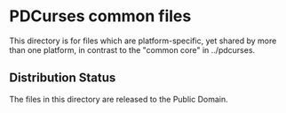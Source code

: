 PDCurses common files
=====================

This directory is for files which are platform-specific, yet shared by 
more than one platform, in contrast to the "common core" in ../pdcurses.


Distribution Status
-------------------

The files in this directory are released to the Public Domain.
